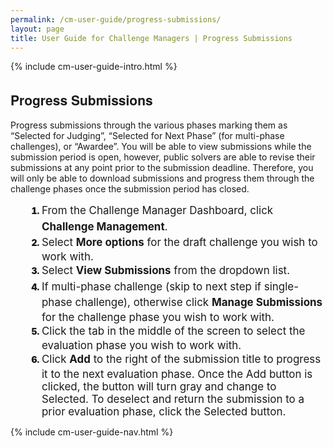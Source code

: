 ```yaml
---
permalink: /cm-user-guide/progress-submissions/
layout: page
title: User Guide for Challenge Managers | Progress Submissions
---
```

<div class="res-sec">
  <div class="grid-row ">
    <div class="grid-col-12">{% include cm-user-guide-intro.html %}</div>
  </div>
  <div class="grid-row grid-gap usa-typo">
    <div class="grid-col-12 pt-10 pb-30 px-0">
      <div class="bg-secondary-lighter text-center">
        <h2 class="mb-0">Progress Submissions</h2>
      </div>
    </div>
  </div>
  <div class="grid-row grid-gap justify-content-between">
    <div class="grid-col-7">
      <div class="usa-prose">
        <p>Progress submissions through the various phases marking them as “Selected for Judging”, “Selected for Next Phase” (for multi-phase challenges), or “Awardee”. You will be able to view submissions while the submission period is open, however, public solvers are able to revise their submissions at any point prior to the submission deadline. Therefore, you will only be able to download submissions and progress them through the challenge phases once the submission period has closed.</p>
        <ol style="padding-left: 50px;">
          <li style="font-weight:900;"><span style="font-size: 1.06rem; line-height: 1.5; font-weight: 400;">From the Challenge Manager Dashboard, click <b>Challenge Management</b>.</span></li>
          <li style="font-weight:900;"><span style="font-size: 1.06rem; line-height: 1.5; font-weight: 400;">Select <b>More options</b> for the draft challenge you wish to work with. </span></li>
          <li style="font-weight:900;"><span style="font-size: 1.06rem; line-height: 1.5; font-weight: 400;">Select <b>View Submissions</b> from the dropdown list.</span></li>
          <li style="font-weight:900;"><span style="font-size: 1.06rem; line-height: 1.5; font-weight: 400;">If multi-phase challenge (skip to next step if single-phase challenge), otherwise click <b>Manage Submissions</b> for the challenge phase you wish to work with.</span></li>
          <li style="font-weight:900;"><span style="font-size: 1.06rem; line-height: 1.5; font-weight: 400;">Click the tab in the middle of the screen to select the evaluation phase you wish to work with.</span></li>
          <li style="font-weight:900;"><span style="font-size: 1.06rem; line-height: 1.5; font-weight: 400;">Click <b>Add</b> to the right of the submission title to progress it to the next evaluation phase. Once the Add button is clicked, the button will turn gray and change to Selected. To deselect and return the submission to a prior evaluation phase, click the Selected button.
          </span></li>
        </ol>
      </div>
    </div>
    <div class="grid-col-4">{% include cm-user-guide-nav.html %} </div>
  </div>
</div>
<style>
  .usa-prose ol{
    padding-left: 50px;
    margin-top: 0;
  }
  .usa-prose ol ul{
    margin-top: 0;
  }
  .usa-prose ul{
    padding-left: 2rem;
    margin-top: 0;
    margin-bottom: 1em;
  }
  .usa-prose ul li{
    max-width: 100%;
    margin-bottom: 0;
  }
  .tablet\:grid-col-10 {
    flex: 0 1 auto;
    width: 100%;
  }
  .grid-container .usa-sidenav {
    margin-left: 0;
    margin-right: 0;
    padding-left: 0;
  }
  .grid-container .usa-sidenav__sublist {
    list-style-type: none;
    padding-left: 0;
    margin: 0;
    font-size: 1rem;
  }
  .usa-typo {
    font-family: Source Sans Pro Web,Helvetica Neue,Helvetica,Roboto,Arial,sans-serif;
  }
  .menu-title {
    text-indent: 1em;
    font-weight: 600;
  }
  .no-underline {
    text-decoration: none !important;
  }
  .child-link {
    text-indent: 2em;
    color: #757575;
    font-weight: 500;
  }
  .usa-sidenav__item a:not(.usa-current):hover {
    background-color: #f1f1f1;
  }
  
  .usa-sidenav__sublist .usa-sidenav__item a.inactive-link:hover,
  .usa-sidenav__item a.child-link.inactive-link:hover {
    color: #004c8c !important;
    font-weight: 400 !important;
    text-decoration: none !important;
  }
  
  .usa-sidenav__sublist a:not(.usa-current),
  .usa-sidenav__item a.child-link:not(.usa-current) {
    color: #757575 !important;
  }
  
  .usa-current {
    color: #205493 !important;
    font-weight: 600 !important;
  }
  
  .usa-sidenav__item a.child-link:not(.usa-current):hover {
    font-weight: 400 !important;
  }
  
  .usa-sidenav__item a[href=""]:hover {
    color: #205493 !important;
    font-weight: 400 !important;
  }
  
  .usa-sidenav__item a.menu-title:hover {
    background-color: transparent !important;
  }
</style>